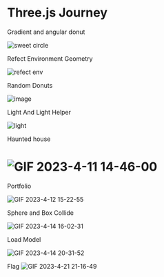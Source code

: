 # Three.js Journey

Gradient and angular donut

![sweet circle](https://user-images.githubusercontent.com/95857565/230353462-a586b5c2-17fd-4fff-8d8f-c451f977dbe5.gif)

Refect Environment Geometry

![refect env](https://user-images.githubusercontent.com/95857565/230353097-50a16dc9-b986-46d5-a614-b094e0690442.gif)

Random Donuts

![image](https://user-images.githubusercontent.com/95857565/230353040-59da45fd-a843-4a76-934f-8309a9eb66a5.png)

Light And Light Helper

![light](https://user-images.githubusercontent.com/95857565/230352818-c8a6d408-fa00-49ed-b1f5-7d0affc070bf.gif)


Haunted house

![GIF 2023-4-11 14-46-00](https://user-images.githubusercontent.com/95857565/231079391-f3d542c7-6ee5-42a6-8acb-3e2133124325.gif)
=======



Portfolio


![GIF 2023-4-12 15-22-55](https://user-images.githubusercontent.com/95857565/232049353-351cedf8-8564-478a-93be-2931e1c48351.gif)



 Sphere and Box Collide 
 
 ![GIF 2023-4-14 16-02-31](https://user-images.githubusercontent.com/95857565/232049398-ad039ed2-84fc-4403-9134-6a9d1f5d778f.gif)


Load Model

![GIF 2023-4-14 20-31-52](https://user-images.githubusercontent.com/95857565/232049530-c1106d0e-a2b1-491a-9ad5-2e34c5d60f40.gif)



Flag
![GIF 2023-4-21 21-16-49](https://user-images.githubusercontent.com/95857565/233646588-665a6ff7-948d-4cca-b5a2-acfcfd97fea9.gif)


